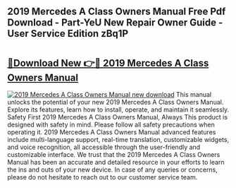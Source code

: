 ## 2019 Mercedes A Class Owners Manual Free Pdf Download - Part-YeU New Repair Owner Guide - User Service Edition zBq1P

# <h2><a href="http://cf12498.oget.top/?id=2019+Mercedes+A+Class+Owners+Manual">🔗Download New 👉🔴 2019 Mercedes A Class Owners Manual</a></h2>

[![2019 Mercedes A Class Owners Manual new download](https://i.imgur.com/5g1atiW.png)](http://cf12498.oget.top/?id=2019+Mercedes+A+Class+Owners+Manual)
This manual unlocks the potential of your new 2019 Mercedes A Class Owners Manual. Explore its features, learn how to install, operate, and maintain it seamlessly. Safety First 2019 Mercedes A Class Owners Manual, Always This product is designed with safety in mind. Please follow all safety precautions when operating it. 2019 Mercedes A Class Owners Manual advanced features include multi-language support, real-time translation, customizable widgets, and voice recognition, all accessible through the user-friendly and customizable interface. We trust that the 2019 Mercedes A Class Owners Manual has been an accurate and detailed resource in your efforts to learn the ins and outs of your new device. In case of any queries or concerns, please do not hesitate to reach out to our customer service team.
